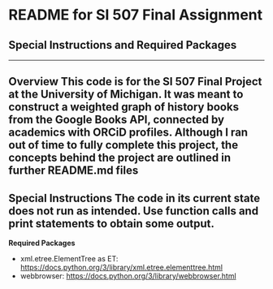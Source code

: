 # README for SI 507 Final Assignment
## Special Instructions and Required Packages
---
**Overview**
This code is for the SI 507 Final Project at the University of Michigan.
It was meant to construct a weighted graph of history books from the Google Books API,
connected by academics with ORCiD profiles. Although I ran out of time to fully complete
this project, the concepts behind the project are outlined in further README.md files 
---
**Special Instructions**
The code in its current state does not run as intended. Use function calls and print statements
to obtain some output.
---
**Required Packages**
* xml.etree.ElementTree as ET: https://docs.python.org/3/library/xml.etree.elementtree.html 
* webbrowser: https://docs.python.org/3/library/webbrowser.html 

